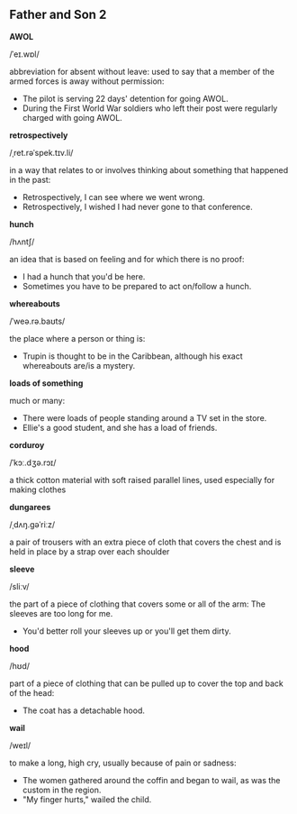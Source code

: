 ## Father and Son 2

**AWOL**

/ˈeɪ.wɒl/

abbreviation for absent without leave: used to say that a member of the armed forces is away without permission:

* The pilot is serving 22 days' detention for going AWOL.
* During the First World War soldiers who left their post were regularly charged with going AWOL.

**retrospectively**

/ˌret.rəˈspek.tɪv.li/

in a way that relates to or involves thinking about something that happened in the past:

* Retrospectively, I can see where we went wrong.
* Retrospectively, I wished I had never gone to that conference.

**hunch**

/hʌntʃ/ 

an idea that is based on feeling and for which there is no proof:

* I had a hunch that you'd be here.
* Sometimes you have to be prepared to act on/follow a hunch.

**whereabouts**

/ˈweə.rə.baʊts/

the place where a person or thing is:

* Trupin is thought to be in the Caribbean, although his exact whereabouts are/is a mystery.

**loads of something**

much or many:

* There were loads of people standing around a TV set in the store.
* Ellie's a good student, and she has a load of friends.

**corduroy**

/ˈkɔː.dʒə.rɔɪ/

a thick cotton material with soft raised parallel lines, used especially for making clothes

**dungarees**

/ˌdʌŋ.ɡəˈriːz/

a pair of trousers with an extra piece of cloth that covers the chest and is held in place by a strap over each shoulder

**sleeve**

/sliːv/

the part of a piece of clothing that covers some or all of the arm:
The sleeves are too long for me.

* You'd better roll your sleeves up or you'll get them dirty.

**hood**

/hʊd/

part of a piece of clothing that can be pulled up to cover the top and back of the head:

* The coat has a detachable hood.

**wail**

/weɪl/

to make a long, high cry, usually because of pain or sadness:

* The women gathered around the coffin and began to wail, as was the custom in the region.
* "My finger hurts," wailed the child.
